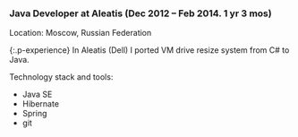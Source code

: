 ### Java Developer at Aleatis (Dec 2012 – Feb 2014. 1 yr 3 mos)

Location: Moscow, Russian Federation

{:.p-experience}
In Aleatis (Dell) I ported VM drive resize system from C# to Java.

Technology stack and tools:

* Java SE
* Hibernate
* Spring
* git
